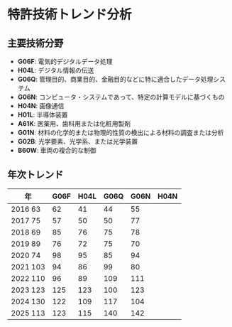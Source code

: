 # 特許技術トレンド分析

## 主要技術分野

- **G06F**: 電気的デジタルデータ処理
- **H04L**: デジタル情報の伝送
- **G06Q**: 管理目的、商業目的、金融目的などに特に適合したデータ処理システム
- **G06N**: コンピュータ・システムであって、特定の計算モデルに基づくもの
- **H04N**: 画像通信
- **H01L**: 半導体装置
- **A61K**: 医薬用、歯科用または化粧用製剤
- **G01N**: 材料の化学的または物理的性質の検出による材料の調査または分析
- **G02B**: 光学要素、光学系、または光学装置
- **B60W**: 車両の複合的な制御

## 年次トレンド

| 年 | G06F |  H04L |  G06Q |  G06N |  H04N |
|---|---|---|---|---|---|
| 2016 63 | 62 | 41 | 44 | 55 |
| 2017 75 | 57 | 50 | 50 | 77 |
| 2018 69 | 85 | 76 | 75 | 78 |
| 2019 89 | 76 | 72 | 75 | 70 |
| 2020 74 | 98 | 95 | 85 | 94 |
| 2021 103 | 94 | 86 | 99 | 80 |
| 2022 110 | 96 | 89 | 109 | 111 |
| 2023 123 | 125 | 123 | 100 | 123 |
| 2024 130 | 122 | 109 | 117 | 104 |
| 2025 113 | 123 | 115 | 140 | 142 |